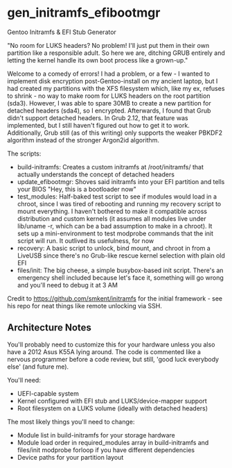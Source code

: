 # gen_initramfs_efibootmgr
Gentoo Initramfs & EFI Stub Generator

"No room for LUKS headers? No problem! I'll just put them in their own partition like a responsible adult. So here we are, ditching GRUB entirely and letting the kernel handle its own boot process like a grown-up."

Welcome to a comedy of errors! I had a problem, or a few - I wanted to implement disk encryption post-Gentoo-install on my ancient laptop, but I had created my partitions with the XFS filesystem which, like my ex, refuses to shrink - no way to make room for LUKS headers on the root partition (sda3). However, I was able to spare 30MB to create a new partition for detached headers (sda4), so I encrypted. Afterwards, I found that Grub didn't support detached headers. In Grub 2.12, that feature was implemented, but I still haven't figured out how to get it to work. Additionally, Grub still (as of this writing) only supports the weaker PBKDF2 algorithm instead of the stronger Argon2id algorithm. 

The scripts:
- build-initramfs: Creates a custom initramfs at /root/initramfs/ that actually understands the concept of detached headers
- update_efibootmgr: Shoves said initramfs into your EFI partition and tells your BIOS "Hey, this is a bootloader now"
- test_modules: Half-baked test script to see if modules would load in a chroot, since I was tired of rebooting and running my recovery script to mount everything. I haven't bothered to make it compatible across distribution and custom kernels (it assumes all modules live under lib/uname -r, which can be a bad assumption to make in a chroot). It sets up a mini-environment to test modprobe commands that the init script will run. It outlived its usefulness, for now
- recovery: A basic script to unlock, bind mount, and chroot in from a LiveUSB since there's no Grub-like rescue kernel selection with plain old EFI
- files/init: The big cheese, a simple busybox-based init script. There's an emergency shell included because let's face it, something will go wrong and you'll need to debug it at 3 AM

Credit to https://github.com/smkent/initramfs for the initial framework - see his repo for neat things like remote unlocking via SSH.

## Architecture Notes
You'll probably need to customize this for your hardware unless you also have a 2012 Asus K55A lying around. The code is commented like a nervous programmer before a code review, but still, 'good luck everybody else' (and future me).

You'll need:
- UEFI-capable system
- Kernel configured with EFI stub and LUKS/device-mapper support
- Root filesystem on a LUKS volume (ideally with detached headers)

The most likely things you'll need to change:
- Module list in build-initramfs for your storage hardware
- Module load order in required_modules array in build-initramfs and files/init modprobe forloop if you have different dependencies
- Device paths for your partition layout
